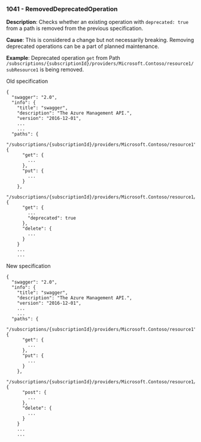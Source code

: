 ### 1041 - RemovedDeprecatedOperation

**Description**: Checks whether an existing operation with `deprecated: true` from a path is removed from the previous specification. 

**Cause**: This is considered a change but not necessarily breaking. Removing deprecated operations can be a part of planned maintenance.

**Example**: Deprecated operation `get` from Path `/subscriptions/{subscriptionId}/providers/Microsoft.Contoso/resource1/subResource1` is being removed.

Old specification
```json5
{
  "swagger": "2.0",
  "info": {
    "title": "swagger",
    "description": "The Azure Management API.",
    "version": "2016-12-01",
    ...
    ...
  "paths": {
    "/subscriptions/{subscriptionId}/providers/Microsoft.Contoso/resource1": {
      "get": {
        ...
      },
      "put": {
        ...
      }
    },
    "/subscriptions/{subscriptionId}/providers/Microsoft.Contoso/resource1/subResource1": {
      "get": {
        ...
        "deprecated": true
      },
      "delete": {
        ...
      }
    }
    ...
    ...  
```

New specification
```json5
{
  "swagger": "2.0",
  "info": {
    "title": "swagger",
    "description": "The Azure Management API.",
    "version": "2016-12-01",
    ...
    ...
  "paths": {
    "/subscriptions/{subscriptionId}/providers/Microsoft.Contoso/resource1": {
      "get": {
        ...
      },
      "put": {
        ...
      }
    },
    "/subscriptions/{subscriptionId}/providers/Microsoft.Contoso/resource1/subResource1": {
      "post": {
        ...
      },
      "delete": {
        ...
      }
    }
    ...
    ... 
```

